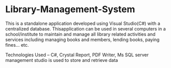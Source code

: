 # Library-Management-System

This is a standalone application developed using Visual Studio(C#) with a centralized database. Thisapplication can be used in several computers in a school/institute to maintain and manage all library related activities and services including managing books and members, lending books, paying fines... etc.

Technologies Used – C#, Crystal Report, PDF Writer, Ms SQL server management studio is used to store and retrieve data
